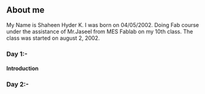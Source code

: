 ## About me
My Name is Shaheen  Hyder K. I was born on 04/05/2002. Doing Fab course under the assistance of Mr.Jaseel from MES Fablab on my 10th class. The class was started on august 2, 2002.

### Day 1:-
#### Introduction

### Day 2:-




